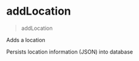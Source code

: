 <a name="addLocation"></a>
# **addLocation**
> addLocation

Adds a location

Persists location information (JSON) into database

